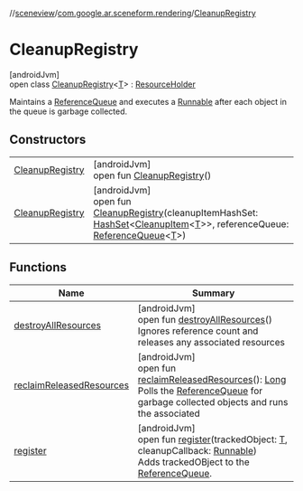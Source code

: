 //[sceneview](../../../index.md)/[com.google.ar.sceneform.rendering](../index.md)/[CleanupRegistry](index.md)

# CleanupRegistry

[androidJvm]\
open class [CleanupRegistry](index.md)&lt;[T](index.md)&gt; : [ResourceHolder](../../com.google.ar.sceneform.resources/-resource-holder/index.md)

Maintains a [ReferenceQueue](https://developer.android.com/reference/kotlin/java/lang/ref/ReferenceQueue.html) and executes a [Runnable](https://developer.android.com/reference/kotlin/java/lang/Runnable.html) after each object in the queue is garbage collected.

## Constructors

| | |
|---|---|
| [CleanupRegistry](-cleanup-registry.md) | [androidJvm]<br>open fun [CleanupRegistry](-cleanup-registry.md)() |
| [CleanupRegistry](-cleanup-registry.md) | [androidJvm]<br>open fun [CleanupRegistry](-cleanup-registry.md)(cleanupItemHashSet: [HashSet](https://developer.android.com/reference/kotlin/java/util/HashSet.html)&lt;[CleanupItem](../-cleanup-item/index.md)&lt;[T](../../com.google.ar.sceneform.resources/-resource-registry/index.md)&gt;&gt;, referenceQueue: [ReferenceQueue](https://developer.android.com/reference/kotlin/java/lang/ref/ReferenceQueue.html)&lt;[T](../../com.google.ar.sceneform.resources/-resource-registry/index.md)&gt;) |

## Functions

| Name | Summary |
|---|---|
| [destroyAllResources](destroy-all-resources.md) | [androidJvm]<br>open fun [destroyAllResources](destroy-all-resources.md)()<br>Ignores reference count and releases any associated resources |
| [reclaimReleasedResources](reclaim-released-resources.md) | [androidJvm]<br>open fun [reclaimReleasedResources](reclaim-released-resources.md)(): [Long](https://kotlinlang.org/api/latest/jvm/stdlib/kotlin/-long/index.html)<br>Polls the [ReferenceQueue](https://developer.android.com/reference/kotlin/java/lang/ref/ReferenceQueue.html) for garbage collected objects and runs the associated |
| [register](register.md) | [androidJvm]<br>open fun [register](register.md)(trackedObject: [T](../../com.google.ar.sceneform.resources/-resource-registry/index.md), cleanupCallback: [Runnable](https://developer.android.com/reference/kotlin/java/lang/Runnable.html))<br>Adds trackedOBject to the [ReferenceQueue](https://developer.android.com/reference/kotlin/java/lang/ref/ReferenceQueue.html). |
